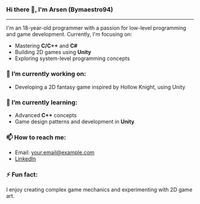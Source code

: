 ### Hi there 👋, I'm Arsen (Bymaestro94)

---

I'm an 18-year-old programmer with a passion for low-level programming and game development. Currently, I'm focusing on:

- Mastering **C/C++** and **C#**
- Building 2D games using **Unity**
- Exploring system-level programming concepts

### 🔭 I’m currently working on:

- Developing a 2D fantasy game inspired by Hollow Knight, using Unity

### 🌱 I’m currently learning:

- Advanced **C++** concepts
- Game design patterns and development in **Unity**

### 📫 How to reach me:

- Email: [your.email@example.com](bymaestrowork94@@gmail.com)
- [LinkedIn](https://linkedin.com/in/yourprofile)

### ⚡ Fun fact:

I enjoy creating complex game mechanics and experimenting with 2D game art.
